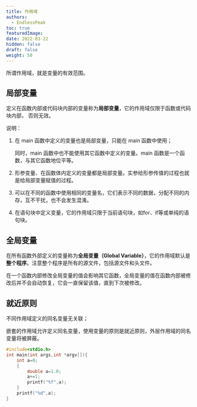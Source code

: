 ```yaml
---
title: 作用域
authors:
  - EndlessPeak
toc: true
featuredImage: 
date: 2022-03-22
hidden: false
draft: false
weight: 50
---
```


所谓作用域，就是变量的有效范围。

## 局部变量

定义在函数内部或代码块内部的变量称为**局部变量**，它的作用域仅限于函数或代码块内部， 否则无效。

说明：

1. 在 main 函数中定义的变量也是局部变量，只能在 main 函数中使用；

   同时，main 函数中也不能使用其它函数中定义的变量。main 函数是一个函数，与其它函数地位平等。

2. 形参变量、在函数体内定义的变量都是局部变量。实参给形参传值的过程也就是给局部变量赋值的过程。

3. 可以在不同的函数中使用相同的变量名，它们表示不同的数据，分配不同的内存，互不干扰，也不会发生混淆。

4. 在语句块中定义变量，它的作用域只限于当前语句块，如for、if等或单纯的语句块。

## 全局变量

在所有函数外部定义的变量称为**全局变量（Global Variable）**，它的作用域默认是**整个程序**。注意整个程序是所有的源文件，包括源文件和头文件。

在一个函数内部修改全局变量的值会影响其它函数，全局变量的值在函数内部被修改后并不会自动恢复，它会一直保留该值，直到下次被修改。

## 就近原则

不同作用域定义的同名变量无关联；

嵌套的作用域允许定义同名变量，使用变量的原则是就近原则，外层作用域的同名变量将被屏蔽。

```c
#include<stdio.h>
int main(int args,int *argv[]){
    int a=0;
    {
        double a=1.0;
        a+=1;
        printf("%f",a);
    }
    printf("%d",a);
}
```

